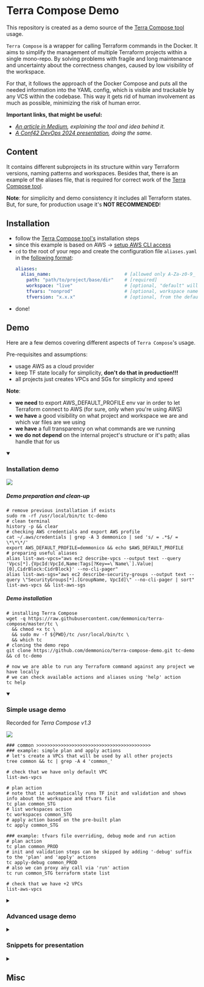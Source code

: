 # Terra Compose Demo

This repository is created as a demo source of the [Terra Compose tool](https://github.com/demmonico/terra-compose) usage.

`Terra Compose` is a wrapper for calling Terraform commands in the Docker.
It aims to simplify the management of multiple Terraform projects within a single mono-repo.
By solving problems with fragile and long maintenance and uncertainty about the correctness changes, caused by low visibility of the workspace.

For that, it follows the approach of the Docker Compose and puts all the needed information into the YAML config, which is visible and trackable by any VCS within the codebase.
This way it gets rid of human involvement as much as possible, minimizing the risk of human error.

**Important links, that might be useful:**
- _[An article in Medium](https://medium.com/@demmonico/multiple-terraform-projects-in-a-mono-repo-how-to-survive-a-mess-e1ec5a136d17), explaining the tool and idea behind it._
- _[A Conf42 DevOps 2024 presentation](https://youtu.be/R7Ias3EeIYI?si=uotLrdORP6SqO8ew), doing the same._

## Content

It contains different subprojects in its structure within vary Terraform versions, naming patterns and workspaces. 
Besides that, there is an example of the aliases file, that is required for correct work of the [Terra Compose tool](https://github.com/demmonico/terra-compose).

**Note**: for simplicity and demo consistency it includes all Terraform states. But, for sure, for production usage it's **NOT RECOMMENDED**! 

## Installation

- follow the [Terra Compose tool's](https://github.com/demmonico/terra-compose#installation) installation steps
- since this example is based on AWS -> [setup AWS CLI access](https://github.com/demmonico/terra-compose#aws-credentials)
- `cd` to the root of your repo and create the configuration file `aliases.yaml` in the [following format](https://github.com/demmonico/terra-compose#configuration):
  ```yaml
  aliases:
    alias_name:                           # [allowed only A-Za-z0-9_ symbols]
      path: "path/to/project/base/dir"    # [required]
      workspace: "live"                   # [optional, "default" will be used if exists and no more choice OR ask]
      tfvars: "nonprod"                   # [optional, workspace name will be used if skip OR ask]
      tfversion: "x.x.x"                  # [optional, from the default section will be used if omitted]
  ```
- done!

## Demo

Here are a few demos covering different aspects of `Terra Compose`'s usage.

Pre-requisites and assumptions:
- usage AWS as a cloud provider
- keep TF state locally for simplicity, **don't do that in production!!!**
- all projects just creates VPCs and SGs for simplicity and speed

**Note**: 
- **we need** to export AWS_DEFAULT_PROFILE env var in order to let Terraform connect to AWS (for sure, only when you're using AWS)
- **we have** a good visibility on what project and workspace we are and which var files are we using
- **we have** a full transparency on what commands are we running
- **we do not depend** on the internal project's structure or it's path; alias handle that for us



<details open>
<summary>

### Installation demo

</summary>

![](_demo/screencasts/tc-install.gif)

##### Demo preparation and clean-up

```shell
# remove previous installation if exists
sudo rm -rf /usr/local/bin/tc tc-demo
# clean terminal
history -p && clear
# checking AWS credentials and export AWS profile
cat ~/.aws/credentials | grep -A 3 demmonico | sed 's/ = .*$/ = \*\*\*/'
export AWS_DEFAULT_PROFILE=demmonico && echo $AWS_DEFAULT_PROFILE
# preparing useful aliases
alias list-aws-vpcs="aws ec2 describe-vpcs --output text --query 'Vpcs[*].{VpcId:VpcId,Name:Tags[?Key==\`Name\`].Value|[0],CidrBlock:CidrBlock}' --no-cli-pager"
alias list-aws-sgs="aws ec2 describe-security-groups --output text --query \"SecurityGroups[*].[GroupName, VpcId]\" --no-cli-pager | sort"
list-aws-vpcs && list-aws-sgs
```

##### Demo installation

```shell
# installing Terra Compose
wget -q https://raw.githubusercontent.com/demmonico/terra-compose/master/tc \
  && chmod +x tc \
  && sudo mv -f ${PWD}/tc /usr/local/bin/tc \
  && which tc
# cloning the demo repo
git clone https://github.com/demmonico/terra-compose-demo.git tc-demo && cd tc-demo

# now we are able to run any Terraform command against any project we have locally
# we can check available actions and aliases using 'help' action
tc help
```

</details>



<details open>
<summary>

### Simple usage demo

</summary>

Recorded for _Terra Compose v1.3_

![](_demo/screencasts/tc-simple.gif)

```shell
### common >>>>>>>>>>>>>>>>>>>>>>>>>>>>>>>>>>>>>>>>>>
### example: simple plan and apply actions
# let's create a VPCs that will be used by all other projects
tree common && tc | grep -A 4 'common_'

# check that we have only default VPC
list-aws-vpcs

# plan action
# note that it automatically runs TF init and validation and shows info about the workspace and tfvars file 
tc plan common_STG
# list workspaces action
tc workspaces common_STG
# apply action based on the pre-built plan
tc apply common_STG

### example: tfvars file overriding, debug mode and run action
# plan action
tc plan common_PROD
# init and validation steps can be skipped by adding '-debug' suffix to the 'plan' and 'apply' actions
tc apply-debug common_PROD
# also we can proxy any call via 'run' action
tc run common_STG terraform state list

# check that we have +2 VPCs
list-aws-vpcs
```

</details>



<details>
<summary>

### Advanced usage demo

</summary>

Recorded for _Terra Compose v1.3_

![](_demo/screencasts/tc-advanced.gif)

```shell
### projects/portal/app >>>>>>>>>>>>>>>>>>>>>>>>>>>>>>>>>>>>>>>>>>
### example: nested project structure, backend-config option, hooks and shell action

# let's check the project structure
tree projects/portal

# we will use app component of the portal project for the demo
tree projects/portal/app && tc | grep -A 5 'portal_app_'

### example: backend-config and hooks
# plan action
tc plan portal_app_INT
# apply action, skipping init and validation steps
tc apply-debug portal_app_INT

# check that experiment state has been changed
tree projects/portal/app
# check that we have +1 SGs
list-aws-sgs

### example: hook usage and shell into container
# still contains info about the experiment state
tree projects/portal/app/.terraform
# let's prove that, shelling into container
tc shell portal_app_LIVE

### inside the container ###
terraform workspace list
exit
### END ###

# simple plan action run will handle that for us
tc plan portal_app_LIVE
tc apply-debug portal_app_LIVE

# check that we have +1 SGs
list-aws-sgs
```

</details>



<details>
<summary>

### Snippets for presentation

</summary>

Useful for development/presentation

```shell
# list of available commands
tc | grep -B 15 '>>>'
# list of available aliases
tc | grep -E '^(\s)+[A-Za-z0-9_]+:(\s)*$' | sed -e 's/^[[:space:]]*//' | awk -F ":" '{print $1}'

# record term
ttyrec /tmp/tc-install
# OR ttyrec -a /tmp/tc-install

# play records
ttyplay /tmp/tc-install
# or better way (supports playback controls) - termplay
# installs via brew, source - https://github.com/kilobyte/termrec
termplay /tmp/tc-install

# create a gif out of it
ttygif /tmp/tc-install -f
```

</details>



<details>
<summary>

## Misc

</summary>

**[!!! IMPORTANT !!!]** Following instructions should be used **VERY CAREFULLY!**

```shell
# remove existing non-default VPCs if needed
for id in $( \
  aws ec2 describe-vpcs --output text --query 'Vpcs[*].{VpcId:VpcId,Name:Tags[?Key==`Name`].Value|[0]}' --no-cli-pager | \
  grep -v -E 'default|None' | \
  awk '{print $2}' \
); do echo -n "Removing '$id' VPC... " && aws ec2 delete-vpc --vpc-id $id && echo "Done"; done

# list all project resources that were involved in demo
for ws in $( \
  tc | grep -E '^(\s)+[A-Za-z0-9_]+:(\s)*$' | sed -e 's/^[[:space:]]*//' | awk -F ":" '{print $1}' | grep -E 'common_|docs|portal_' \
); do echo "$ws"; done

### portal_app_LIVE destroy example ###
# check workspace
tc workspaces portal_app_LIVE
# change workspace if needed
tc run portal_app_LIVE terraform workspace select live
# destroy resources
tc run portal_app_LIVE terraform destroy --auto-approve -var-file=live.tfvars

# clean-up TF backend cache
find . -type d -name '.terraform' -exec sudo rm -rf {} \;

# find all TF state changes
find . -type f -name '*.tfstate.backup'
```

</details>
